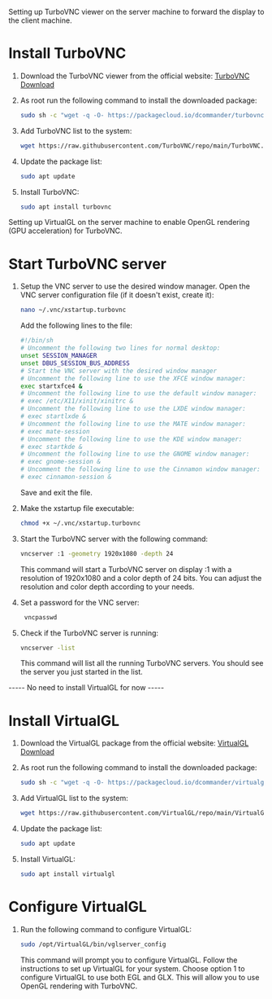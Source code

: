 Setting up  TurboVNC viewer on the server machine to forward the display to the client machine.

# Install TurboVNC
1. Download the TurboVNC viewer from the official website: [TurboVNC Download](https://www.turbovnc.org)

2. As root run the following command to install the downloaded package:
   ```bash
   sudo sh -c "wget -q -O- https://packagecloud.io/dcommander/turbovnc/gpgkey | gpg --dearmor >/etc/apt/trusted.gpg.d/TurboVNC.gpg"
   ```

3. Add TurboVNC list to the system:
    ```bash
    wget https://raw.githubusercontent.com/TurboVNC/repo/main/TurboVNC.list -O /etc/apt/sources.list.d/TurboVNC.list
    ```

4. Update the package list:
    ```bash
    sudo apt update
    ```

5. Install TurboVNC:
    ```bash
    sudo apt install turbovnc
    ```

Setting up  VirtualGL on the server machine to enable OpenGL rendering (GPU acceleration) for TurboVNC.


# Start TurboVNC server
1. Setup the VNC server to use the desired window manager. Open the VNC server configuration file (if it doesn't exist, create it):
   ```bash
   nano ~/.vnc/xstartup.turbovnc
   ```
   Add the following lines to the file:
   ```bash
   #!/bin/sh
   # Uncomment the following two lines for normal desktop:
   unset SESSION_MANAGER
   unset DBUS_SESSION_BUS_ADDRESS
   # Start the VNC server with the desired window manager
   # Uncomment the following line to use the XFCE window manager:
   exec startxfce4 &
   # Uncomment the following line to use the default window manager:
   # exec /etc/X11/xinit/xinitrc &
   # Uncomment the following line to use the LXDE window manager:
   # exec startlxde &
   # Uncomment the following line to use the MATE window manager:
   # exec mate-session
   # Uncomment the following line to use the KDE window manager:
   # exec startkde &
   # Uncomment the following line to use the GNOME window manager:
   # exec gnome-session &
   # Uncomment the following line to use the Cinnamon window manager:
   # exec cinnamon-session &
   ```
    Save and exit the file.

2. Make the xstartup file executable:
   ```bash
   chmod +x ~/.vnc/xstartup.turbovnc
   ```

3. Start the TurboVNC server with the following command:
   ```bash
   vncserver :1 -geometry 1920x1080 -depth 24 
   ```
   This command will start a TurboVNC server on display :1 with a resolution of 1920x1080 and a color depth of 24 bits.
   You can adjust the resolution and color depth according to your needs.

4. Set a password for the VNC server:
   ```bash
    vncpasswd
    ```

5. Check if the TurboVNC server is running:
   ```bash
   vncserver -list
   ```
   This command will list all the running TurboVNC servers. You should see the server you just started in the list.



----- No need to install VirtualGL for now -----

# Install VirtualGL
1. Download the VirtualGL package from the official website: [VirtualGL Download](https://www.virtualgl.org/)
2. As root run the following command to install the downloaded package:
   ```bash
   sudo sh -c "wget -q -O- https://packagecloud.io/dcommander/virtualgl/gpgkey | gpg --dearmor >/etc/apt/trusted.gpg.d/VirtualGL.gpg"
   ```
3. Add VirtualGL list to the system:
    ```bash
    wget https://raw.githubusercontent.com/VirtualGL/repo/main/VirtualGL.list -O /etc/apt/sources.list.d/VirtualGL.list
    ```

4. Update the package list:
    ```bash
    sudo apt update
    ```
5. Install VirtualGL:
    ```bash
    sudo apt install virtualgl
    ```

# Configure VirtualGL
1. Run the following command to configure VirtualGL:
   ```bash
   sudo /opt/VirtualGL/bin/vglserver_config
   ```
   This command will prompt you to configure VirtualGL. Follow the instructions to set up VirtualGL for your system.
   Choose option 1 to configure VirtualGL to use both EGL and GLX. This will allow you to use OpenGL rendering with TurboVNC.
